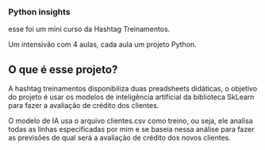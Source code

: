 ### Python insights
esse foi um mini curso da Hashtag Treinamentos.

Um intensivão com 4 aulas, cada aula um projeto Python.

## O que é esse projeto?

A hashtag treinamentos disponibiliza duas preadsheets didáticas, o objetivo do projeto é usar os modelos de inteligência artificial da biblioteca SkLearn para fazer a avaliação de crédito dos clientes.

O modelo de IA usa o arquivo clientes.csv como treino, ou seja, ele analisa todas as linhas especificadas por mim e se baseia nessa análise para fazer as previsões de qual será a avaliação de crédito dos novos clientes.

